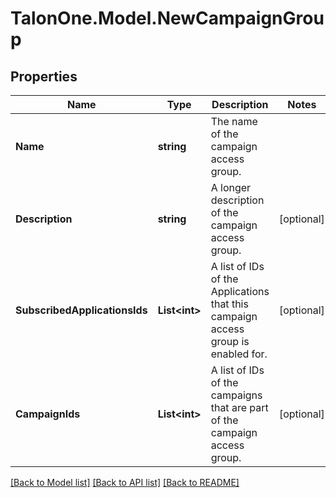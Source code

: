 # TalonOne.Model.NewCampaignGroup
## Properties

Name | Type | Description | Notes
------------ | ------------- | ------------- | -------------
**Name** | **string** | The name of the campaign access group. | 
**Description** | **string** | A longer description of the campaign access group. | [optional] 
**SubscribedApplicationsIds** | **List&lt;int&gt;** | A list of IDs of the Applications that this campaign access group is enabled for. | [optional] 
**CampaignIds** | **List&lt;int&gt;** | A list of IDs of the campaigns that are part of the campaign access group. | [optional] 

[[Back to Model list]](../README.md#documentation-for-models) [[Back to API list]](../README.md#documentation-for-api-endpoints) [[Back to README]](../README.md)


